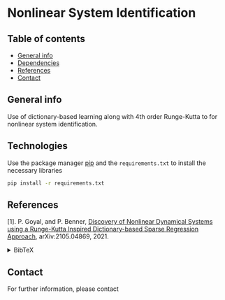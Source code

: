 # Nonlinear System Identification

## Table of contents
* [General info](#general-info)
* [Dependencies](#dependencies)
* [References](#references)
* [Contact](#contact)

## General info
Use of dictionary-based learning along with 4th order Runge-Kutta to for nonlinear system identification.
	
## Technologies
Use the package manager [pip](https://pip.pypa.io/en/stable/) and the `requirements.txt` to install the necessary libraries

```bash
pip install -r requirements.txt
```
	
## References
[1]. P. Goyal, and P. Benner, [Discovery of Nonlinear Dynamical Systems using a Runge-Kutta Inspired Dictionary-based Sparse Regression Approach](https://arxiv.org/abs/2105.04869), arXiv:2105.04869, 2021.
<details><summary>BibTeX</summary><pre>
@TechReport{morGoyB21a,
  author =       {Goyal, P. and Benner, P.},
  title =        {Discovery of Nonlinear Dynamical Systems using a {R}unge-{K}utta Inspired Dictionary-Based Sparse Regression Approach},
  institution =  {arXiv},
  year =         2021,
  type =         {e-print},
  number =       {2105.04869},
  url =          {https://arxiv.org/abs/2105.04869},
  note =         {cs.LG}
}
</pre></details>

## Contact
For further information, please contact 
